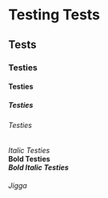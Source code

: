 # Testing Tests
## Tests
### Testies
#### Testies
##### Testies
###### Testies

<i> Italic Testies </i> <br>
<b> Bold Testies </b> <br>
<b><i> Bold Italic Testies </b></i> <br>
<h6> Jigga </h6>
